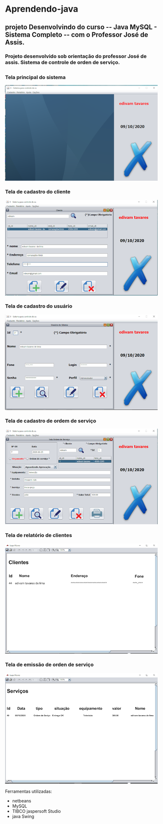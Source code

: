 # Aprendendo-java

## projeto Desenvolvindo do curso -- Java MySQL - Sistema Completo -- com o Professor José de Assis.

### Projeto desenvolvido sob orientação do professor José de assis. Sistema de controle de  orden de serviço.
##

### Tela principal do sistema

![imagem tela principal](https://github.com/edivam691/Aprendendo-java/blob/main/tela_principal.png)

### Tela de cadastro do cliente

![Imagem tela de cadastro de cliente](https://github.com/edivam691/Aprendendo-java/blob/main/tela_cadastro_cliente.png)

### Tela de cadastro do usuário

![Imagem tela de cadastro do usuário](https://github.com/edivam691/Aprendendo-java/blob/main/tela_cadastro_usuario.png)

### Tela de cadastro de ordem de serviço

![Imagem tela de cadastro de orden de serviço](https://github.com/edivam691/Aprendendo-java/blob/main/tela_cadastro_os.png)

### Tela de relatório de clientes

![Imagem tela de relatório de clientes](https://github.com/edivam691/Aprendendo-java/blob/main/tela_relatorio_de_cliente.png)

### Tela de emissão de orden de serviço

![Imagem tela de emissão de orden de serviço](https://github.com/edivam691/Aprendendo-java/blob/main/tela_de_emissao_de_os.png)

Ferramentas utilizadas:
* netbeans
* MySQL
* TIBCO jaspersoft Studio
* java Swing

